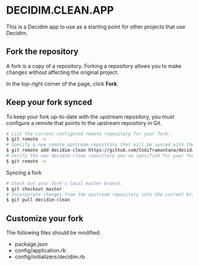 # DECIDIM.CLEAN.APP

This is a Decidim app to use as a starting point for other projects that use Decidim.

## Fork the repository

A fork is a copy of a repository. Forking a repository allows you to make changes without affecting the original project.

In the top-right corner of the page, click **Fork**.

## Keep your fork synced

To keep your fork up-to-date with the upstream repository, you must configure a remote that points to the upstream repository in Git.

```bash
# List the current configured remote repository for your fork.
$ git remote -v
# Specify a new remote upstream repository that will be synced with the fork.
$ git remote add decidim-clean https://github.com/CodiTramuntana/decidim-clean-app
# Verify the new decidim-clean repository you've specified for your fork.
$ git remote -v
```
Syncing a fork
```bash
# Check out your fork's local master branch.
$ git checkout master
# Incorporate changes from the upstream repository into the current branch.
$ git pull decidim-clean
```

## Customize your fork

The following files should be modified:

- package.json
- config/application.rb
- config/initializers/decidim.rb
